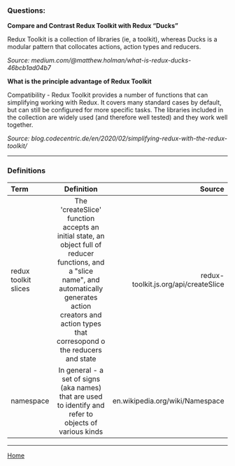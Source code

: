 ### Questions:

**Compare and Contrast Redux Toolkit with Redux “Ducks”**

Redux Toolkit is a collection of libraries (ie, a toolkit), whereas Ducks is a modular pattern that collocates actions, action types and reducers.

*Source: medium.com/@matthew.holman/what-is-redux-ducks-46bcb1ad04b7*

**What is the principle advantage of Redux Toolkit**

Compatibility - Redux Toolkit provides a number of functions that can simplifying working with Redux.  It covers many standard cases by default, but can still be configured for more specific tasks.  The libraries included in the collection are widely used (and therefore well tested) and they work well together.

*Source: blog.codecentric.de/en/2020/02/simplifying-redux-with-the-redux-toolkit/*

---

### Definitions

|Term|Definition|Source|
|:--|:-:|--:|
|redux toolkit slices|The 'createSlice' function accepts an initial state, an object full of reducer functions, and a "slice name", and automatically generates action creators and action types that corresopond o the reducers and state|redux-toolkit.js.org/api/createSlice|
|namespace|In general - a set of signs (aka names) that are used to identify and refer to objects of various kinds|en.wikipedia.org/wiki/Namespace|

---

[Home](https://jchinzi.github.io/reading-notes/)